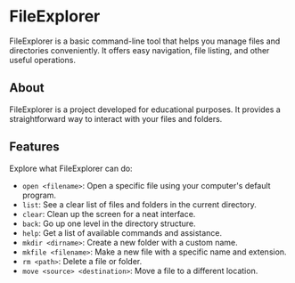 # FileExplorer

FileExplorer is a basic command-line tool that helps you manage files and directories conveniently. It offers easy navigation, file listing, and other useful operations.

## About

FileExplorer is a project developed for educational purposes. It provides a straightforward way to interact with your files and folders.

## Features

Explore what FileExplorer can do:

- `open <filename>`: Open a specific file using your computer's default program.
- `list`: See a clear list of files and folders in the current directory.
- `clear`: Clean up the screen for a neat interface.
- `back`: Go up one level in the directory structure.
- `help`: Get a list of available commands and assistance.
- `mkdir <dirname>`: Create a new folder with a custom name.
- `mkfile <filename>`: Make a new file with a specific name and extension.
- `rm <path>`: Delete a file or folder.
- `move <source> <destination>`: Move a file to a different location.

